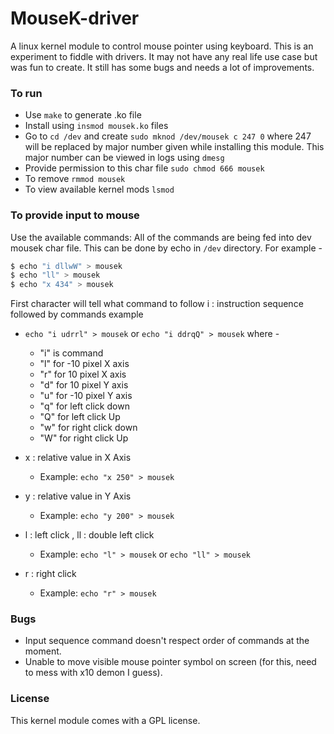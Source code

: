 MouseK-driver
====

A linux kernel module to control mouse pointer using keyboard.
This is an experiment to fiddle with drivers. It may not have any real life use case but was fun to create.
It still has some bugs and needs a lot of improvements.

### To run

+ Use `make` to generate .ko file
+ Install using `insmod mousek.ko` files
+ Go to `cd /dev` and create `sudo mknod /dev/mousek c 247 0` where 247 will be replaced by major number given while installing this module. This major number can be viewed in logs using `dmesg`
+ Provide permission to this char file `sudo chmod 666 mousek`
+ To remove `rmmod mousek`
+ To view available kernel mods `lsmod`

### To provide input to mouse

Use the available commands:
All of the commands are being fed into dev mousek char file. This can be done by echo in `/dev` directory.
For example -
```sh
$ echo "i dllwW" > mousek
$ echo "ll" > mousek
$ echo "x 434" > mousek
```
First character will tell what command to follow
i : instruction sequence followed by commands
example 
+ `echo "i udrrl" > mousek` or `echo "i ddrqQ" > mousek` where -
  + "i" is command
  + "l" for -10 pixel X axis
  + "r" for 10 pixel X axis
  + "d" for 10 pixel Y axis
  + "u" for -10 pixel Y axis
  + "q" for left click down
  + "Q" for left click Up
  + "w" for right click down
  + "W" for right click Up


+ x : relative value in X Axis
  + Example: `echo "x 250" > mousek`

+ y : relative value in Y Axis
  + Example: `echo "y 200" > mousek`

+ l : left click , ll : double left click
  + Example: `echo "l" > mousek` or `echo "ll" > mousek`

+ r : right click
  + Example: `echo "r" > mousek`


### Bugs
+ Input sequence command doesn't respect order of commands at the moment.
+ Unable to move visible mouse pointer symbol on screen (for this, need to mess with x10 demon I guess).

### License
This kernel module comes with a GPL license.
